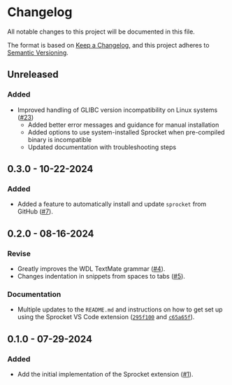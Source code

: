 # Changelog

All notable changes to this project will be documented in this file.

The format is based on [Keep a Changelog](https://keepachangelog.com/en/1.1.0/),
and this project adheres to [Semantic
Versioning](https://semver.org/spec/v2.0.0.html).

## Unreleased

### Added
- Improved handling of GLIBC version incompatibility on Linux systems ([#23](https://github.com/stjude-rust-labs/sprocket-vscode/issues/23))
  - Added better error messages and guidance for manual installation
  - Added options to use system-installed Sprocket when pre-compiled binary is incompatible
  - Updated documentation with troubleshooting steps

## 0.3.0 - 10-22-2024

### Added

- Added a feature to automatically install and update `sprocket` from GitHub ([#7](https://github.com/stjude-rust-labs/sprocket-vscode/pull/7)).

## 0.2.0 - 08-16-2024

### Revise

- Greatly improves the WDL TextMate grammar
  ([#4](https://github.com/stjude-rust-labs/sprocket-vscode/pull/4)).
- Changes indentation in snippets from spaces to tabs
  ([#5](https://github.com/stjude-rust-labs/sprocket-vscode/pull/5)).

### Documentation

- Multiple updates to the `README.md` and instructions on how to get set up
  using the Sprocket VS Code extension
  ([`295f100`](https://github.com/stjude-rust-labs/sprocket-vscode/commit/295f100194dc577daf044978b562a60ab5e728ae)
  and [`c65a65f`](https://github.com/stjude-rust-labs/sprocket-vscode/commit/c65a65f2fd1768d12ae6c6814b6daf29a60311a7)).

## 0.1.0 - 07-29-2024

### Added

- Add the initial implementation of the Sprocket extension
  ([#1](https://github.com/stjude-rust-labs/sprocket-vscode/pull/1)).
